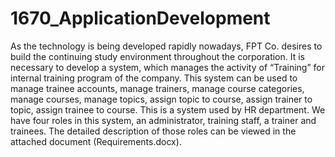 # 1670_ApplicationDevelopment
As the technology is being developed rapidly nowadays, FPT Co. desires to build the continuing study environment throughout the corporation. It is necessary to develop a system, which manages the activity of “Training” for internal training program of the company. This system can be used to manage trainee accounts, manage trainers, manage course categories, manage courses, manage topics, assign topic to course, assign trainer to topic, assign trainee to course. This is a system used by HR department. We have four roles in this system, an administrator, training staff, a trainer and trainees. The detailed description of those roles can be viewed in the attached document (Requirements.docx).

